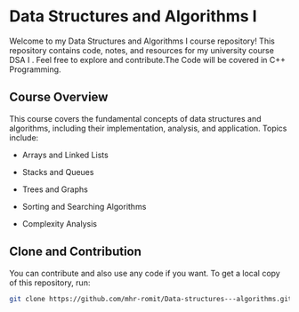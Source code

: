 # Data Structures and Algorithms I

Welcome to my Data Structures and Algorithms I course repository! This repository contains code, notes, and resources for my university course DSA I . Feel free to explore and contribute.The Code will be covered in C++ Programming.

## Course Overview

This course covers the fundamental concepts of data structures and algorithms, including their implementation, analysis, and application. Topics include:

- Arrays and Linked Lists
- Stacks and Queues
- Trees and Graphs
- Sorting and Searching Algorithms

- Complexity Analysis

## Clone and Contribution

You can contribute and also use any code if you want.
To get a local copy of this repository, run:

```bash
git clone https://github.com/mhr-romit/Data-structures---algorithms.git


```
